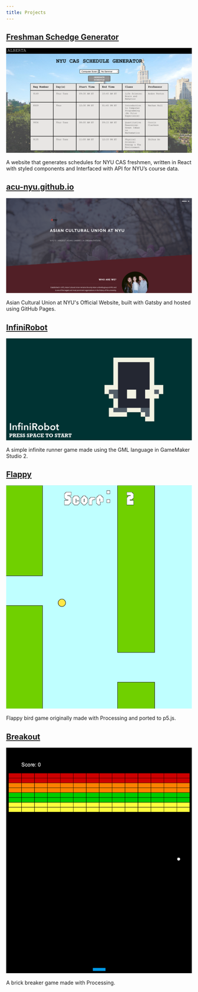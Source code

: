 ```yaml
---
title: Projects
---
```


<section>
	<h2><a href='https://bugs-nyu.github.io/freshman-schedge-generator/' target="_blank">Freshman Schedge Generator</a></h2>
    <span class="image main">
        <img src="/assets/images/Alberta.png" alt="" />
    </span>
    <p> A website that generates schedules for NYU CAS freshmen, written in React with styled components and Interfaced with API for NYU’s course data.</p>
    <h2><a href='https:/acu-nyu.github.io/' target="_blank">acu-nyu.github.io</a></h2>
    <span class="image main">
        <img src="/assets/images/acu-nyu.png" alt="" />
    </span>
    <p> Asian Cultural Union at NYU's Official Website, built with Gatsby and hosted using GitHub Pages. </p>
    <h2><a href='https://mapuya19.itch.io/infinirobot' target="_blank">InfiniRobot</a></h2>
    <span class="image main">
        <img src="/assets/images/InfiniRobot.png" alt="" />
    </span>
    <p> A simple infinite runner game made using the GML language in GameMaker Studio 2.</p>
    <h2><a href='https://www.openprocessing.org/sketch/914170' target="_blank">Flappy</a></h2>
    <span class="image main">
        <img src="/assets/images/flappy.png" alt="" />
    </span>
    <p> Flappy bird game originally made with Processing and ported to p5.js.</p>
    <h2><a href='https://github.com/mapuya19/breakout' target="_blank">Breakout</a></h2>
    <span class="image main">
        <img src="/assets/images/breakout.png" alt="" />
    </span>
    <p> A brick breaker game made with Processing.</p>
</section>
